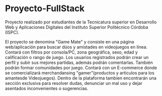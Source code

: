 # Proyecto-FullStack
Proyecto realizado por estudiantes de la Tecnicatura superior en Desarrollo Web y Aplicaciones Digitales del Instituto Superior Politécnico Córdoba (ISPC).

El proyecto se denomina "Game Mate" y consiste en una página web/aplicación para buscar dúos y amistades en videojuegos en línea.
Contará con filtros por consola/PC, zona geográfica, sexo, edad y calificación o rango de juego. Los usuarios registrados podrán crear un perfil y subir sus mejores partidas, además podrán comentarlas. También podrán formar comunidades por juego. Contará con un E-commerce donde se comercializará merchandansing "gamer"(productos y articulos para los amantesde Videojuegos).
Dentro de la plataforma tambien encontrarán  una sección exclusiva para resolver dudas, denunciar un mal uso y dejar asentados inconvenientes o sugerencias.
